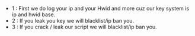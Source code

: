 - 1 : First we do log your ip and your Hwid and more cuz our key system is ip and hwid base.
- 2 : If you leak you key we will blacklist/ip ban you.
- 3 : If you crack / leak our script we will blacklist/ip ban you.                                                                            
